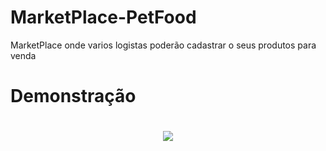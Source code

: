 # MarketPlace-PetFood
MarketPlace onde varios logistas poderão cadastrar o seus produtos para venda

# Demonstração 
<h1 align="center">
	<img src="https://github.com/Pedro-Landin/MarketPlace-PetFood/blob/main/Interface_petshop.gif"  />
</h1>
